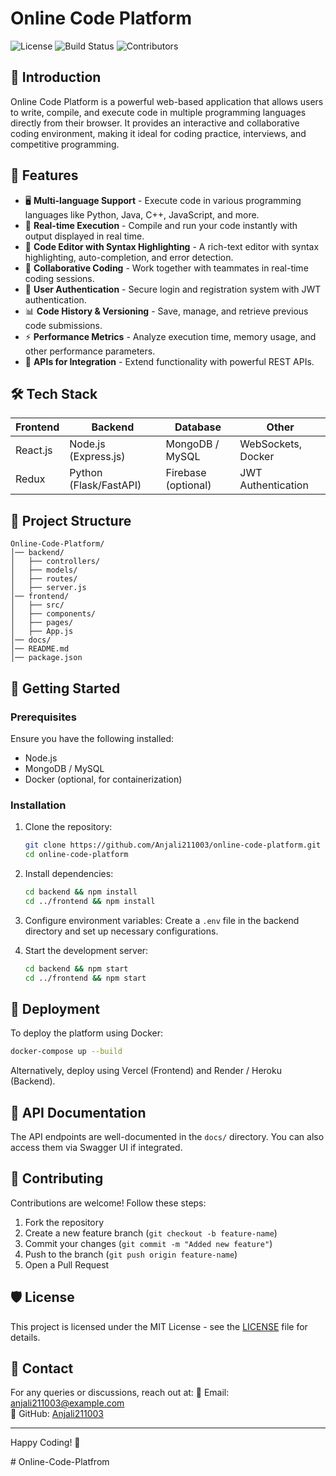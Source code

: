 
# Online Code Platform

![License](https://img.shields.io/badge/license-MIT-blue.svg)
![Build Status](https://img.shields.io/badge/build-passing-brightgreen.svg)
![Contributors](https://img.shields.io/badge/contributors-welcome-orange.svg)

## 🚀 Introduction
Online Code Platform is a powerful web-based application that allows users to write, compile, and execute code in multiple programming languages directly from their browser. It provides an interactive and collaborative coding environment, making it ideal for coding practice, interviews, and competitive programming.

## 🌟 Features
- 🖥️ **Multi-language Support** - Execute code in various programming languages like Python, Java, C++, JavaScript, and more.
- 🚀 **Real-time Execution** - Compile and run your code instantly with output displayed in real time.
- 📝 **Code Editor with Syntax Highlighting** - A rich-text editor with syntax highlighting, auto-completion, and error detection.
- 👥 **Collaborative Coding** - Work together with teammates in real-time coding sessions.
- 🔐 **User Authentication** - Secure login and registration system with JWT authentication.
- 📊 **Code History & Versioning** - Save, manage, and retrieve previous code submissions.
- ⚡ **Performance Metrics** - Analyze execution time, memory usage, and other performance parameters.
- 🔗 **APIs for Integration** - Extend functionality with powerful REST APIs.

## 🛠️ Tech Stack
| Frontend | Backend | Database | Other |
|----------|--------|----------|-------|
| React.js | Node.js (Express.js) | MongoDB / MySQL | WebSockets, Docker |
| Redux | Python (Flask/FastAPI) | Firebase (optional) | JWT Authentication |

## 📂 Project Structure
```
Online-Code-Platform/
│── backend/
│   ├── controllers/
│   ├── models/
│   ├── routes/
│   ├── server.js
│── frontend/
│   ├── src/
│   ├── components/
│   ├── pages/
│   ├── App.js
│── docs/
│── README.md
│── package.json
```

## 🏃 Getting Started
### Prerequisites
Ensure you have the following installed:
- Node.js
- MongoDB / MySQL
- Docker (optional, for containerization)

### Installation
1. Clone the repository:
   ```sh
   git clone https://github.com/Anjali211003/online-code-platform.git
   cd online-code-platform
   ```
2. Install dependencies:
   ```sh
   cd backend && npm install
   cd ../frontend && npm install
   ```
3. Configure environment variables:
   Create a `.env` file in the backend directory and set up necessary configurations.

4. Start the development server:
   ```sh
   cd backend && npm start
   cd ../frontend && npm start
   ```

## 🚀 Deployment
To deploy the platform using Docker:
```sh
docker-compose up --build
```
Alternatively, deploy using Vercel (Frontend) and Render / Heroku (Backend).

## 📜 API Documentation
The API endpoints are well-documented in the `docs/` directory. You can also access them via Swagger UI if integrated.

## 🤝 Contributing
Contributions are welcome! Follow these steps:
1. Fork the repository
2. Create a new feature branch (`git checkout -b feature-name`)
3. Commit your changes (`git commit -m "Added new feature"`)
4. Push to the branch (`git push origin feature-name`)
5. Open a Pull Request

## 🛡️ License
This project is licensed under the MIT License - see the [LICENSE](LICENSE) file for details.

## 📩 Contact
For any queries or discussions, reach out at:
📧 Email: anjali211003@example.com  
🔗 GitHub: [Anjali211003](https://github.com/Anjali211003)

---
Happy Coding! 🚀

#   O n l i n e - C o d e - P l a t f r o m  
 